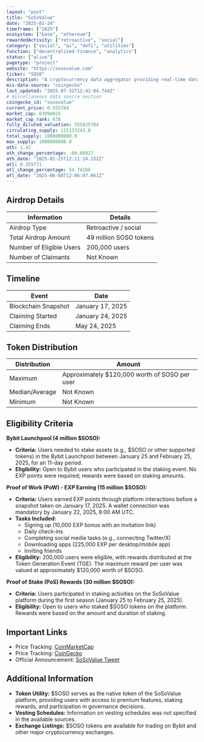 ```yaml
---
layout: "post"
title: "SoSoValue"
date: "2025-01-24"
timeframe: ["2025"]
ecosystem: ["base", "ethereum"]
rewardedActivity: ["retroactive", "social"]
category: ["social", "ai", "defi", "utilities"]
function: ["decentralized-finance", "analytics"]
status: ["alive"]
pagetype: "project"
website: "https://sosovalue.com"
ticker: "SOSO"
description: "A cryptocurrency data aggregator providing real-time data, market trends, and investment research."
mis-data-source: "coingecko"
last_updated: "2025-07-31T12:41:04.744Z"
# miscellaneous data source section
coingecko_id: "sosovalue"
current_price: 0.555784
market_cap: 63994025
market_cap_rank: 678
fully_diluted_valuation: 555825784
circulating_supply: 115133243.0
total_supply: 1000000000.0
max_supply: 1000000000.0
ath: 1.42
ath_change_percentage: -60.80927
ath_date: "2025-01-25T12:11:14.152Z"
atl: 0.359771
atl_change_percentage: 54.74186
atl_date: "2025-06-08T12:06:07.661Z"
---
```


## Airdrop Details

| Information              | Details                |
| ------------------------ | ---------------------- |
| Airdrop Type             | Retroactive / social   |
| Total Airdrop Amount     | 49 million SOSO tokens |
| Number of Eligible Users | 200,000 users          |
| Number of Claimants      | Not Known              |

## Timeline

| Event               | Date             |
| ------------------- | ---------------- |
| Blockchain Snapshot | January 17, 2025 |
| Claiming Started    | January 24, 2025 |
| Claiming Ends       | May 24, 2025     |

## Token Distribution

| Distribution   | Amount                                        |
| -------------- | --------------------------------------------- |
| Maximum        | Approximately $120,000 worth of SOSO per user |
| Median/Average | Not Known                                     |
| Minimum        | Not Known                                     |

## Eligibility Criteria

**Bybit Launchpool (4 million $SOSO):**

- **Criteria:** Users needed to stake assets (e.g., $SOSO or other supported tokens) in the Bybit Launchpool between January 25 and February 25, 2025, for an 11-day period.
- **Eligibility:** Open to Bybit users who participated in the staking event. No EXP points were required; rewards were based on staking amounts.

**Proof of Work (PoW) - EXP Earning (15 million $SOSO):**

- **Criteria:** Users earned EXP points through platform interactions before a snapshot taken on January 17, 2025. A wallet connection was mandatory by January 22, 2025, 8:00 AM UTC.
- **Tasks Included:**
  - Signing up (10,000 EXP bonus with an invitation link)
  - Daily check-ins
  - Completing social media tasks (e.g., connecting Twitter/X)
  - Downloading apps (225,000 EXP per desktop/mobile app)
  - Inviting friends
- **Eligibility:** 200,000 users were eligible, with rewards distributed at the Token Generation Event (TGE). The maximum reward per user was valued at approximately $120,000 worth of $SOSO.

**Proof of Stake (PoS) Rewards (30 million $SOSO):**

- **Criteria:** Users participated in staking activities on the SoSoValue platform during the first season (January 25 to February 25, 2025).
- **Eligibility:** Open to users who staked $SOSO tokens on the platform. Rewards were based on the amount and duration of staking.

## Important Links

- Price Tracking: [CoinMarketCap](https://coinmarketcap.com/currencies/sosovalue)
- Price Tracking: [CoinGecko](https://www.coingecko.com/en/coins/sosovalue)
- Official Announcement: [SoSoValue Tweet](https://x.com/SoSoValueCrypto/status/1882719938043150485)

## Additional Information

- **Token Utility:** $SOSO serves as the native token of the SoSoValue platform, providing users with access to premium features, staking rewards, and participation in governance decisions.
- **Vesting Schedules:** Information on vesting schedules was not specified in the available sources.
- **Exchange Listings:** $SOSO tokens are available for trading on Bybit and other major cryptocurrency exchanges.